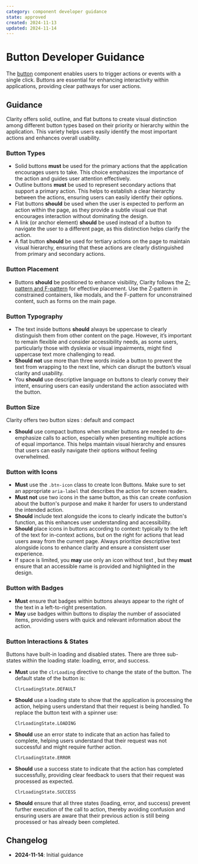 ```yaml
---
category: component developer guidance
state: approved
created: 2024-11-13
updated: 2024-11-14
---
```


# Button Developer Guidance

The [button](https://clarity.design/documentation/button) component enables users to trigger actions or events with a single click. Buttons are essential for enhancing interactivity within applications, providing clear pathways for user actions.

## Guidance

Clarity offers solid, outline, and flat buttons to create visual distinction among different button types based on their priority or hierarchy within the application. This variety helps users easily identify the most important actions and enhances overall usability.

### Button Types

- Solid buttons **must** be used for the primary actions that the application encourages users to take. This choice emphasizes the importance of the action and guides user attention effectively.
- Outline buttons **must** be used to represent secondary actions that support a primary action. This helps to establish a clear hierarchy between the actions, ensuring users can easily identify their options.
- Flat buttons **should** be used when the user is expected to perform an action within the page, as they provide a subtle visual cue that encourages interaction without dominating the design.
- A link (or anchor element) **should** be used instead of a button to navigate the user to a different page, as this distinction helps clarify the action.
- A flat button **should** be used for tertiary actions on the page to maintain visual hierarchy, ensuring that these actions are clearly distinguished from primary and secondary actions.

### Button Placement

- Buttons **should** be positioned to enhance visibility, Clarity follows the [Z-pattern and F-pattern](https://clarity.design/documentation/button#placement) for effective placement. Use the Z-pattern in constrained containers, like modals, and the F-pattern for unconstrained content, such as forms on the main page.

### Button Typography

- The text inside buttons **should** always be uppercase to clearly distinguish them from other content on the page. However, it’s important to remain flexible and consider accessibility needs, as some users, particularly those with dyslexia or visual impairments, might find uppercase text more challenging to read.
- **Should not** use more than three words inside a button to prevent the text from wrapping to the next line, which can disrupt the button’s visual clarity and usability.
- You **should** use descriptive language on buttons to clearly convey their intent, ensuring users can easily understand the action associated with the button.

### Button Size

Clarity offers two button sizes : default and compact

- **Should** use compact buttons when smaller buttons are needed to de-emphasize calls to action, especially when presenting multiple actions of equal importance. This helps maintain visual hierarchy and ensures that users can easily navigate their options without feeling overwhelmed.

### Button with Icons

- **Must** use the `.btn-icon` class to create Icon Buttons. Make sure to set an appropriate `aria-label` that describes the action for screen readers.
- **Must not** use two icons in the same button, as this can create confusion about the button's purpose and make it harder for users to understand the intended action.
- **Should** include text alongside the icons to clearly indicate the button's function, as this enhances user understanding and accessibility.
- **Should** place icons in buttons according to context: typically to the left of the text for in-context actions, but on the right for actions that lead users away from the current page. Always prioritize descriptive text alongside icons to enhance clarity and ensure a consistent user experience.
- If space is limited, you **may** use only an icon without text , but they **must** ensure that an accessible name is provided and highlighted in the design.

### Button with Badges

- **Must** ensure that badges within buttons always appear to the right of the text in a left-to-right presentation.
- **May** use badges within buttons to display the number of associated items, providing users with quick and relevant information about the action.

### Button Interactions & States

Buttons have built-in loading and disabled states. There are three sub-states within the loading state: loading, error, and success.

- **Must** use the `clrLoading` directive to change the state of the button. The default state of the button is:

  ```
  ClrLoadingState.DEFAULT
  ```

- **Should** use a loading state to show that the application is processing the action, helping users understand that their request is being handled.
  To replace the button text with a spinner use:
  ```
  ClrLoadingState.LOADING
  ```
- **Should** use an error state to indicate that an action has failed to complete, helping users understand that their request was not successful and might require further action.

  ```
  ClrLoadingState.ERROR
  ```

- **Should** use a success state to indicate that the action has completed successfully, providing clear feedback to users that their request was processed as expected.

  ```
  ClrLoadingState.SUCCESS
  ```

- **Should** ensure that all three states (loading, error, and success) prevent further execution of the call to action, thereby avoiding confusion and ensuring users are aware that their previous action is still being processed or has already been completed.

## Changelog

- **2024-11-14**: Initial guidance

